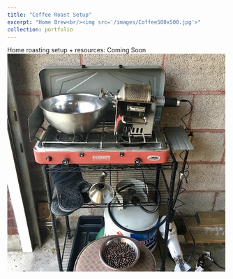 ```yaml
---
title: "Coffee Roast Setup"
excerpt: "Home Brew<br/><img src='/images/Coffee500x500.jpg'>"
collection: portfolio
---
```


Home roasting setup + resources: Coming Soon
<img src='/images/Coffee500x500.jpg'>
